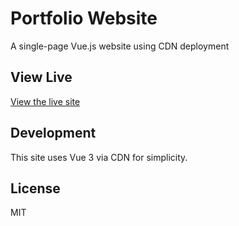 # Portfolio Website

A single-page Vue.js website using CDN deployment

## View Live
[View the live site](https://tobiakoko.github.io/website/)

## Development
This site uses Vue 3 via CDN for simplicity.

## License
MIT
